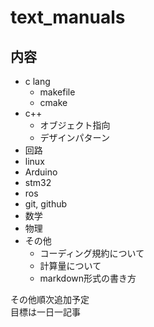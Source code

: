 # text_manuals

## 内容

* c lang
  * makefile
  * cmake
* c++
  * オブジェクト指向  
  * デザインパターン
* 回路
* linux
* Arduino
* stm32
* ros
* git, github
* 数学
* 物理
* その他
  * コーディング規約について
  * 計算量について
  * markdown形式の書き方

その他順次追加予定  
目標は一日一記事
